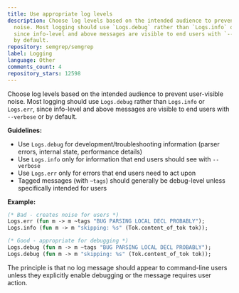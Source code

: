 ```yaml
---
title: Use appropriate log levels
description: Choose log levels based on the intended audience to prevent user-visible
  noise. Most logging should use `Logs.debug` rather than `Logs.info` or `Logs.err`,
  since info-level and above messages are visible to end users with `--verbose` or
  by default.
repository: semgrep/semgrep
label: Logging
language: Other
comments_count: 4
repository_stars: 12598
---
```


Choose log levels based on the intended audience to prevent user-visible noise. Most logging should use `Logs.debug` rather than `Logs.info` or `Logs.err`, since info-level and above messages are visible to end users with `--verbose` or by default.

**Guidelines:**
- Use `Logs.debug` for development/troubleshooting information (parser errors, internal state, performance details)
- Use `Logs.info` only for information that end users should see with `--verbose` 
- Use `Logs.err` only for errors that end users need to act upon
- Tagged messages (with `~tags`) should generally be debug-level unless specifically intended for users

**Example:**
```ocaml
(* Bad - creates noise for users *)
Logs.err (fun m -> m ~tags "BUG PARSING LOCAL DECL PROBABLY");
Logs.info (fun m -> m "skipping: %s" (Tok.content_of_tok tok));

(* Good - appropriate for debugging *)  
Logs.debug (fun m -> m ~tags "BUG PARSING LOCAL DECL PROBABLY");
Logs.debug (fun m -> m "skipping: %s" (Tok.content_of_tok tok));
```

The principle is that no log message should appear to command-line users unless they explicitly enable debugging or the message requires user action.